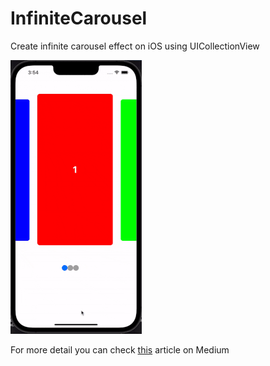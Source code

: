 # InfiniteCarousel
Create infinite carousel effect on iOS using UICollectionView

![](https://github.com/aridwan/InfiniteCarousel/blob/main/gif.gif)

For more detail you can check [this](https://medium.com/p/9419283e6632) article on Medium
